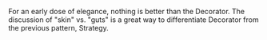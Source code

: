 For an early dose of elegance, nothing is better than the Decorator. The discussion of "skin" vs. "guts" is a great way to differentiate Decorator from the previous pattern, Strategy.
